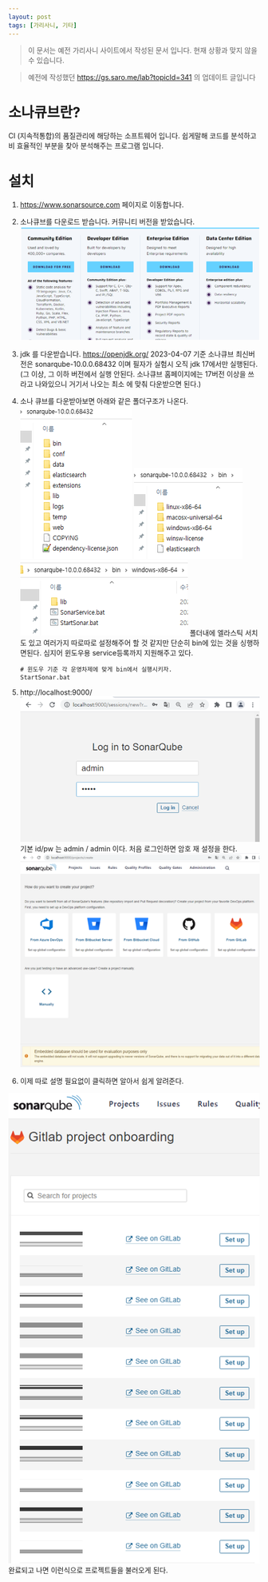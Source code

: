```yaml
---
layout: post
tags: [가리사니, 기타]
---
```


> 이 문서는 예전 가리사니 사이트에서 작성된 문서 입니다.
현재 상황과 맞지 않을 수 있습니다.

> 예전에 작성했던 https://gs.saro.me/lab?topicId=341 의 업데이트 글입니다


# 소나큐브란?

CI (지속적통합)의 품질관리에 해당하는 소프트웨어 입니다.
쉽게말해 코드를 분석하고 비 효율적인 부분을 찾아 분석해주는 프로그램 입니다.

# 설치

1. https://www.sonarsource.com 페이지로 이동합니다.
1. 소나큐브를 다운로드 받습니다.
   커뮤니티 버전을 받았습니다.
    ![설명](/file/forum/240031d1-571f-4a83-b387-2a3bea9f1f33.png)
1. jdk 를 다운받습니다. 
    https://openjdk.org/
    2023-04-07 기준 소나큐브 최신버전은 sonarqube-10.0.0.68432 이며 필자가 실험시 오직 jdk 17에서만 실행된다.  (그 이상, 그 이하 버전에서 실행 안된다. 소나큐브 홈페이지에는 17버전 이상을 쓰라고 나와있으니 거기서 나오는 최소 에 맞춰 다운받으면 된다.)
1. 소나 큐브를 다운받아보면 아래와 같은 폴더구조가 나온다.
    ![설명](/file/forum/80f9899c-a4c5-4096-8e6c-f5c475f210cb.png)
    ![설명](/file/forum/3ec18e0c-b552-4191-be50-0263aa5125e0.png)
    ![설명](/file/forum/ec527575-12b3-41db-9ed1-4b77a397c172.png)
    폴더내에 엘라스틱 서치도 있고 여러가지 따로따로 설정해주어 할 것 같지만 단순히 bin에 있는 것을 싱행하면된다. 심지어 윈도우용 service등록까지 지원해주고 있다.    
    ```
    # 윈도우 기준 각 운영차제에 맞게 bin에서 실행시키자.
    StartSonar.bat
    ```
1. http://localhost:9000/
    ![설명](/file/forum/fab321f1-1c8a-4ec4-9726-c2e33f4a02c6.png)
    기본 id/pw 는 admin / admin 이다.
    처음 로그인하면 암호 재 설정을 한다.
    ![설명](/file/forum/bd1dc86f-0bc0-4e61-bff3-1b222ca62cd1.png)
    
1. 이제 따로 설명 필요없이 클릭하면 알아서 쉽게 알려준다.


![설명](/file/forum/58f996c9-bbd3-4332-9105-fe4217b1632b.png)
완료되고 나면 이런식으로 프로젝트들을 불러오게 된다.
